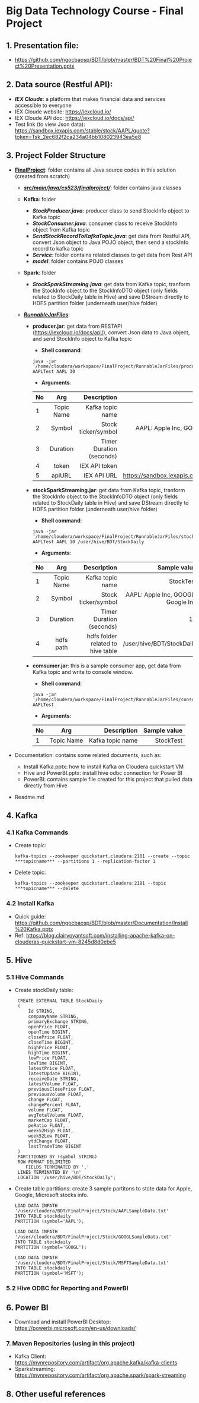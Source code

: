 # Big Data Technology Course - Final Project
## 1. Presentation file: 
 - https://github.com/ngocbaosp/BDT/blob/master/BDT%20Final%20Project%20Presentation.pptx
 
## 2. Data source (Restful API): 
 - ***IEX Cloude***: a platform that makes financial data and services accessible to everyone
 - IEX Cloude website: https://iexcloud.io/ 
 - IEX Cloude API doc: https://iexcloud.io/docs/api/
 - Test link (to view Json data): https://sandbox.iexapis.com/stable/stock/AAPL/quote?token=Tsk_2ec682f2ca234a04bb108023943ea5e8  
## 3. Project Folder Structure
- **[FinalProject](https://github.com/ngocbaosp/BDT/tree/master/FinalProject)**: folder contains all Java source codes in this solution (created from scratch)
  - ***[src/main/java/cs523/finalproject/](https://github.com/ngocbaosp/BDT/tree/master/FinalProject/src/main/java/cs523/finalproject)***: folder contains java classes 
   - **Kafka**: folder
     - ***StockProducer.java***: producer class to send StockInfo object to Kafka topic    
     - ***StockConsumer.java***: consumer class to receive StockInfo object from Kafka topic
     - ***SendStockRecordToKafkaTopic.java***: get data from Restful API, convert Json object to Java POJO object, then send a stockInfo record to kafka topic
     - ***Service***: folder contains related classes to get data from Rest API
     - ***model***: folder contains POJO classes
   - **Spark**: folder
     - ***StockSparkStreaming.java***: get data from Kafka topic, tranform the StockInfo object to the StockInfoDTO object (only fields related to StockDaily table in Hive) and save DStream directly to HDFS partition folder (underneath user/hive folder)
    
  - ***[RunnableJarFiles](https://github.com/ngocbaosp/BDT/tree/master/FinalProject/RunnableJarFiles)***:
    - ****producer.jar****: get data from RESTAPI (https://iexcloud.io/docs/api/), convert Json data to Java object, and send StockInfo object to Kafka topic
      - **Shell command**:
      ```
      java -jar '/home/cloudera/workspace/FinalProject/RunnableJarFiles/producer.jar' AAPLTest AAPL 30
      ```
      - **Arguments**: 


       | No       | Arg     | Description     | Sample value     |
       | :------------- | :----------: | -----------: | -----------: |
       |  1 | Topic Name   | Kafka topic name    | StockTest    |
       | 2   | Symbol | Stock ticker/symbol | AAPL: Apple Inc, GOOGL: Google Inc    |
       | 3   | Duration | Timer Duration (seconds)| 5    |
       | 4   | token | IEX API token| Bao's token    |
       | 5   | apiURL | IEX API URL| https://sandbox.iexapis.com/stable/stock    | 

    
    - ****stockSparkStreaming.jar****: 
     get data from Kafka topic, tranform the StockInfo object to the StockInfoDTO object (only fields related to StockDaily table in Hive) and save DStream directly to HDFS partition folder (underneath user/hive folder)   
      - **Shell command**:
      ```
      java -jar '/home/cloudera/workspace/FinalProject/RunnableJarFiles/stockSparkStreaming.jar' AAPLTest AAPL 10 /user/hive/BDT/StockDaily
      ```
      - **Arguments**: 


       | No       | Arg     | Description     | Sample value     |
       | :------------- | :----------: | -----------: | -----------: |
       |  1 | Topic Name   | Kafka topic name    | StockTest    |
       | 2   | Symbol | Stock ticker/symbol | AAPL: Apple Inc, GOOGL: Google Inc    |
       | 3   | Duration | Timer Duration (seconds)| 10    |
       | 4   | hdfs path | hdfs folder related to hive table| /user/hive/BDT/StockDaily    |
     
    - ****comsumer.jar****: this is a sample consumer app, get data from Kafka topic and write to console window.
      - **Shell command**:
      ```
      java -jar '/home/cloudera/workspace/FinalProject/RunnableJarFiles/consumer.jar' AAPLTest
      ```
      - **Arguments**: 


       | No       | Arg     | Description     | Sample value     |
       | :------------- | :----------: | -----------: | -----------: |
       |  1 | Topic Name   | Kafka topic name    | StockTest    |
    
 
- Documentation: contains some related documents, such as: 
  - Install Kafka.pptx: how to install Kafka on Cloudera quickstart VM  
  - Hive and PowerBI.pptx: install hive odbc connection for Power BI 
  - PowerBI: contains sample file created for this project that pulled data directly from Hive 
- Readme.md

## 4. Kafka
### 4.1 Kafka Commands
- Create topic:
  ```
  kafka-topics --zookeeper quickstart.cloudera:2181 --create --topic ***topicname*** --partitions 1 --replication-factor 1
  ```
- Delete topic:
  ```
  kafka-topics --zookeeper quickstart.cloudera:2181 --topic ***topicname*** --delete
  ```
### 4.2 Install Kafka 
- Quick guide: https://github.com/ngocbaosp/BDT/blob/master/Documentation/Install%20Kafka.pptx
- Ref: https://blog.clairvoyantsoft.com/installing-apache-kafka-on-clouderas-quickstart-vm-8245d8d0ebe5


## 5. Hive
### 5.1 Hive Commands
- Create stockDaily table:
  ```
   CREATE EXTERNAL TABLE StockDaily
   (
       Id STRING,
       companyName STRING,
       primaryExchange STRING,
       openPrice FLOAT,
       openTime BIGINT,
       closePrice FLOAT,
       closeTime BIGINT,
       highPrice FLOAT,
       highTime BIGINT,
       lowPrice FLOAT,
       lowTime BIGINT,
       latestPrice FLOAT,
       latestUpdate BIGINT,
       receiveDate STRING,
       latestVolume FLOAT,
       previousClosePrice FLOAT,
       previousVolume FLOAT,
       change FLOAT,
       changePercent FLOAT,
       volume FLOAT,
       avgTotalVolume FLOAT,
       marketCap FLOAT,
       peRatio FLOAT,
       week52High FLOAT,
       week52Low FLOAT,
       ytdChange FLOAT,
       lastTradeTime BIGINT   
   )
   PARTITIONED BY (symbol STRING)
   ROW FORMAT DELIMITED
      FIELDS TERMINATED BY ','
   LINES TERMINATED BY '\n'
   LOCATION '/user/hive/BDT/StockDaily';
  ```
- Create table partitions: create 3 sample partitons to stote data for Apple, Google, Microsoft stocks info.
  ```
  LOAD DATA INPATH
  '/user/cloudera/BDT/FinalProject/Stock/AAPLSampleData.txt'
  INTO TABLE stockdaily
  PARTITION (symbol='AAPL');

  LOAD DATA INPATH
  '/user/cloudera/BDT/FinalProject/Stock/GOOGLSampleData.txt'
  INTO TABLE stockdaily
  PARTITION (symbol='GOOGL');

  LOAD DATA INPATH
  '/user/cloudera/BDT/FinalProject/Stock/MSFTSampleData.txt'
  INTO TABLE stockdaily
  PARTITION (symbol='MSFT');

  ```
### 5.2 Hive ODBC for Reporting and PowerBI

## 6. Power BI
 - Download and install PowerBI Desktop: https://powerbi.microsoft.com/en-us/downloads/

### 7. Maven Repositories (using in this project)
 - Kafka Client: https://mvnrepository.com/artifact/org.apache.kafka/kafka-clients
 - Sparkstreaming: https://mvnrepository.com/artifact/org.apache.spark/spark-streaming
## 8. Other useful references

